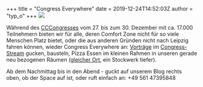 +++
title = "Congress Everywhere"
date = 2019-12-24T14:52:03Z
author = "typ_o"
+++
[![](https://flipdot.org/blog/uploads/98ac74ff4bab49f7d4f7ff742ec10627edd141fd.serendipityThumb.png)](https://flipdot.org/blog/uploads/98ac74ff4bab49f7d4f7ff742ec10627edd141fd.png)  
  
Während des
[CCCongresses](https://www.ccc.de/en/updates/2019/36c3-in-leipzig "cccongress")
vom 27. bis zum 30. Dezember mit ca. 17.000 Teilnehmern bieten wir für
alle, deren Comfort Zone nicht für so viele Menschen Platz bietet, oder
die aus anderen Gründen nicht nach Leipzig fahren können, wieder
Congress Everywhere an:
[Vorträge](https://fahrplan.events.ccc.de/congress/2019/Fahrplan/) im
[Congress-Stream](https://streaming.media.ccc.de/ "stream") gucken,
bausteln, Pizza Essen im kleinen Rahmen in unseren gerade neu bezogenen
Räumen ([gleicher Ort](https://flipdot.org/wiki/Kontakt "Anfahrt"), ein
Stockwerk tiefer).  
  
Ab dem Nachmittag bis in den Abend - guckt auf unserem Blog rechts oben,
ob der Space auf ist, oder ruft einfach an: +49 561 47395848
